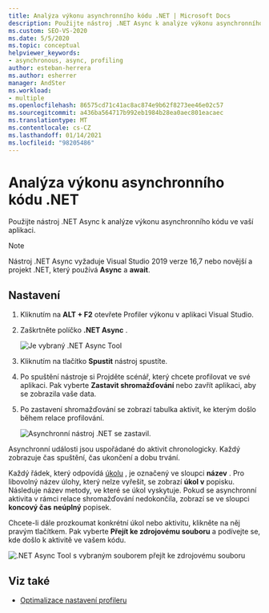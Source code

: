 ```yaml
---
title: Analýza výkonu asynchronního kódu .NET | Microsoft Docs
description: Použijte nástroj .NET Async k analýze výkonu asynchronního kódu. Pro každý uvedený úkol existuje časování. Chcete-li zobrazit kód, použijte příkaz Přejít ke zdrojovému souboru.
ms.custom: SEO-VS-2020
ms.date: 5/5/2020
ms.topic: conceptual
helpviewer_keywords:
- asynchronous, async, profiling
author: esteban-herrera
ms.author: esherrer
manager: AndSter
ms.workload:
- multiple
ms.openlocfilehash: 86575cd71c41ac8ac874e9b62f8273ee46e02c57
ms.sourcegitcommit: a436ba564717b992eb1984b28ea0aec801eacaec
ms.translationtype: MT
ms.contentlocale: cs-CZ
ms.lasthandoff: 01/14/2021
ms.locfileid: "98205486"
---
```

# <a name="analyze-performance-of-net-asynchronous-code"></a>Analýza výkonu asynchronního kódu .NET

Použijte nástroj .NET Async k analýze výkonu asynchronního kódu ve vaší aplikaci.

> [!NOTE]
> Nástroj .NET Async vyžaduje Visual Studio 2019 verze 16,7 nebo novější a projekt .NET, který používá **Async** a **await**.

## <a name="setup"></a>Nastavení

1. Kliknutím na **ALT + F2** otevřete Profiler výkonu v aplikaci Visual Studio.

1. Zaškrtněte políčko **.NET Async** .

   ![Je vybraný .NET Async Tool](../profiling/media/async-tool-selected.png "Je vybraný .NET Async Tool")

1. Kliknutím na tlačítko **Spustit** nástroj spustíte.

1. Po spuštění nástroje si Projděte scénář, který chcete profilovat ve své aplikaci. Pak vyberte **Zastavit shromažďování** nebo zavřít aplikaci, aby se zobrazila vaše data.

1. Po zastavení shromažďování se zobrazí tabulka aktivit, ke kterým došlo během relace profilování.

   ![Asynchronní nástroj .NET se zastavil.](../profiling/media/async-tool-opened.png "Asynchronní nástroj .NET se zastavil.")

Asynchronní události jsou uspořádané do aktivit chronologicky. Každý zobrazuje čas spuštění, čas ukončení a dobu trvání.

Každý řádek, který odpovídá [úkolu](/dotnet/api/system.threading.tasks) , je označený ve sloupci **název** . Pro libovolný název úlohy, který nelze vyřešit, se zobrazí **úkol v** popisku. Následuje název metody, ve které se úkol vyskytuje. Pokud se asynchronní aktivita v rámci relace shromažďování nedokončila, zobrazí se ve sloupci **koncový čas** **neúplný** popisek.

Chcete-li dále prozkoumat konkrétní úkol nebo aktivitu, klikněte na něj pravým tlačítkem. Pak vyberte **Přejít ke zdrojovému souboru** a podívejte se, kde došlo k aktivitě ve vašem kódu.

![.NET Async Tool s vybraným souborem přejít ke zdrojovému souboru](../profiling/media/async-tool-gotosource.png ".NET Async Tool s vybraným souborem přejít ke zdrojovému souboru")

## <a name="see-also"></a>Viz také

- [Optimalizace nastavení profileru](../profiling/optimize-profiler-settings.md)